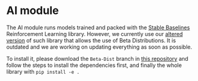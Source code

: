 # **AI module**

The AI module runs models trained and packed with the [Stable Baselines](https://stable-baselines.readthedocs.io/en/master/) Reinforcement Learning library. However, we currently use our [altered version](https://github.com/BrunoBSM/stable-baselines/tree/Beta-Dist) of such library that allows the use of Beta Distributions. It is outdated and we are working on updating everything as soon as possible.

To install it, please download the `Beta-Dist` branch in [this repository](https://github.com/BrunoBSM/stable-baselines/tree/Beta-Dist) and follow the steps to install the dependencies first, and finally the whole library with `pip install -e .`

